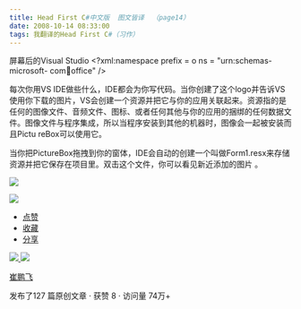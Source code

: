 ```yaml
---
title: Head First C#中文版  图文皆译  （page14）
date: 2008-10-14 08:33:00
tags: 我翻译的Head First C#（习作）
---
```

屏幕后的Visual Studio  <?xml:namespace prefix = o ns = "urn:schemas-microsoft-
com:office:office" />

每次你用VS IDE做些什么，IDE都会为你写代码。当你创建了这个logo并告诉VS使用你下载的图片，VS会创建一个资源并把它与你的应用关联起来。资源指的是
任何的图像文件、音频文件、图标、或者任何其他与你的应用的捆绑的任何数据文件。图像文件与程序集成，所以当程序安装到其他的机器时，图像会一起被安装而且Pictu
reBox可以使用它。

当你把PictureBox拖拽到你的窗体，IDE会自动的创建一个叫做Form1.resx来存储资源并把它保存在项目里。双击这个文件，你可以看见新近添加的图片
。

![](https://p-blog.csdn.net/images/p_blog_csdn_net/cuipengfei1/EntryImages/20081014/%E6%88%AA%E5%9B%BE00.jpg)

![](https://p-blog.csdn.net/images/p_blog_csdn_net/cuipengfei1/EntryImages/20081014/%E6%88%AA%E5%9B%BE01.jpg)

  * [ 点赞  ](javascript:;)
  * [ 收藏  ](javascript:;)
  * [ 分享 ](javascript:;)

[ ![](https://profile.csdnimg.cn/5/2/5/3_cuipengfei1)
![](https://g.csdnimg.cn/static/user-reg-year/1x/11.png)
](https://blog.csdn.net/cuipengfei1)

[ 崔鹏飞 ](https://blog.csdn.net/cuipengfei1)

发布了127 篇原创文章  ·  获赞 8  ·  访问量 74万+

